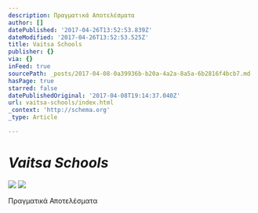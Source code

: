 ```yaml
---
description: Πραγματικά Αποτελέσματα
author: []
datePublished: '2017-04-26T13:52:53.839Z'
dateModified: '2017-04-26T13:52:53.525Z'
title: Vaitsa Schools
publisher: {}
via: {}
inFeed: true
sourcePath: _posts/2017-04-08-0a39936b-b20a-4a2a-8a5a-6b2816f4bcb7.md
hasPage: true
starred: false
datePublishedOriginal: '2017-04-08T19:14:37.040Z'
url: vaitsa-schools/index.html
_context: 'http://schema.org'
_type: Article

---
```

# _**Vaitsa Schools**_
![](https://the-grid-user-content.s3-us-west-2.amazonaws.com/dbaf51c0-5494-49c6-9537-60e145f945e7.jpg)
![](https://the-grid-user-content.s3-us-west-2.amazonaws.com/ac8d4a48-1b5d-439e-84c3-9d6b0980fcaf.jpg)

Πραγματικά Αποτελέσματα